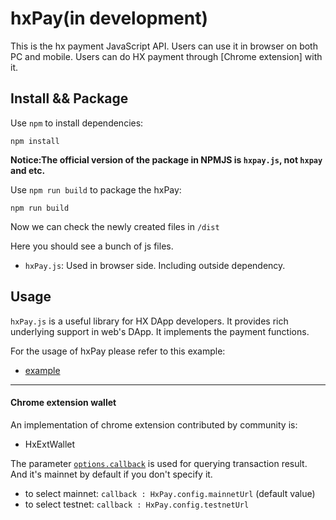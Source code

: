 # hxPay(in development)

This is the hx payment JavaScript API. Users can use it in browser on both PC and mobile. Users can do HX payment through [Chrome extension]  with it.


## Install && Package

Use `npm` to install dependencies:

```
npm install
```

 **Notice:The official version of the package in NPMJS is `hxpay.js`, not `hxpay` and etc.**


Use `npm run build` to package the hxPay:

```
npm run build
```

Now we can check the newly created files in `/dist`

Here you should see a bunch of js files. 

 * `hxPay.js`: Used in browser side. Including outside dependency.

## Usage

`hxPay.js` is a useful library for HX DApp developers. It provides rich underlying support in web's DApp. It implements the payment functions.

For the usage of hxPay please refer to this example:

* [example](examples/example.html) 

***

#### Chrome extension wallet

An implementation of chrome extension contributed by community is:

* HxExtWallet

The parameter [`options.callback`](/doc/HxPay_Introduction.md#options) is used for querying transaction result. And it's mainnet by default if you don't specify it. 

* to select mainnet: `callback : HxPay.config.mainnetUrl` (default value)
* to select testnet: `callback : HxPay.config.testnetUrl` 
